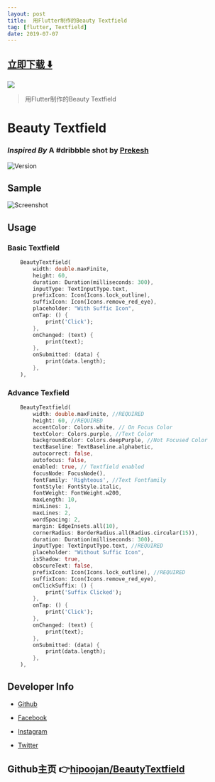 ```yaml
---
layout: post
title:  用Flutter制作的Beauty Textfield
tag: [flutter, Textfield]
date: 2019-07-07
---
```


 


## [立即下载 ️⬇️ ](https://codeload.github.com/hipoojan/BeautyTextfield/zip/master) 


 
![](https://flutterawesome.com/content/images/2019/06/Beauty-Textfield.jpg)
 
>
> 用Flutter制作的Beauty Textfield
>

 
# **Beauty Textfield**

### **_Inspired By_ A #dribbble shot by [Prekesh](dribbble.com/prekesh)**

![Version](https://raw.githubusercontent.com/hipoojan/BeautyTextfield/master/version.svg)

## **Sample**

![Screenshot](https://raw.githubusercontent.com/hipoojan/BeautyTextfield/master/ss.png)

## **Usage**

### **Basic Textfield**

```dart
    BeautyTextfield(
        width: double.maxFinite,
        height: 60,
        duration: Duration(milliseconds: 300),
        inputType: TextInputType.text,
        prefixIcon: Icon(Icons.lock_outline),
        suffixIcon: Icon(Icons.remove_red_eye),
        placeholder: "With Suffic Icon",
        onTap: () {
            print('Click');
        },
        onChanged: (text) {
            print(text);
        },
        onSubmitted: (data) {
            print(data.length);
        },
    ),
```
### **Advance Texfield**
```dart
    BeautyTextfield(
        width: double.maxFinite, //REQUIRED
        height: 60, //REQUIRED
        accentColor: Colors.white, // On Focus Color
        textColor: Colors.purple, //Text Color
        backgroundColor: Colors.deepPurple, //Not Focused Color
        textBaseline: TextBaseline.alphabetic,
        autocorrect: false,
        autofocus: false,
        enabled: true, // Textfield enabled
        focusNode: FocusNode(), 
        fontFamily: 'Righteous', //Text Fontfamily
        fontStyle: FontStyle.italic,
        fontWeight: FontWeight.w200,
        maxLength: 10,
        minLines: 1,
        maxLines: 2,
        wordSpacing: 2,
        margin: EdgeInsets.all(10),
        cornerRadius: BorderRadius.all(Radius.circular(15)),
        duration: Duration(milliseconds: 300),
        inputType: TextInputType.text, //REQUIRED
        placeholder: "Without Suffic Icon", 
        isShadow: true,
        obscureText: false,
        prefixIcon: Icon(Icons.lock_outline), //REQUIRED
        suffixIcon: Icon(Icons.remove_red_eye),
        onClickSuffix: () {
            print('Suffix Clicked');
        },
        onTap: () {
            print('Click');
        },
        onChanged: (text) {
            print(text);
        },
        onSubmitted: (data) {
            print(data.length);
        },
    ),
```

## **Developer Info**

- <a href="https://github.com/hipoojan">Github</a>

- <a href="https://www.facebook.com/hipoojan">Facebook</a>

- <a href="https://www.instagram.com/hipoojan/">Instagram</a>

- <a href="https://twitter.com/hipoojan">Twitter</a>

## Github主页 👉[hipoojan/BeautyTextfield](http://github.com/hipoojan/BeautyTextfield)